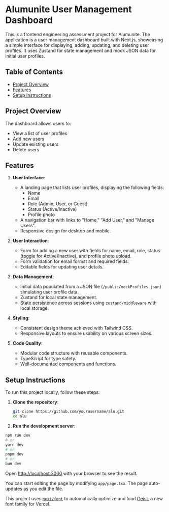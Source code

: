 # Alumunite User Management Dashboard

This is a frontend engineering assessment project for Alumunite. The application is a user management dashboard built with Next.js, showcasing a simple interface for displaying, adding, updating, and deleting user profiles. It uses Zustand for state management and mock JSON data for initial user profiles.

## Table of Contents
- [Project Overview](#project-overview)
- [Features](#features)
- [Setup Instructions](#setup-instructions)


## Project Overview

The dashboard allows users to:
- View a list of user profiles
- Add new users
- Update existing users
- Delete users

## Features

1. **User Interface**:
   - A landing page that lists user profiles, displaying the following fields:
     - Name
     - Email
     - Role (Admin, User, or Guest)
     - Status (Active/Inactive)
     - Profile photo
   - A navigation bar with links to "Home," "Add User," and "Manage Users".
   - Responsive design for desktop and mobile.

2. **User Interaction**:
   - Form for adding a new user with fields for name, email, role, status (toggle for Active/Inactive), and profile photo upload.
   - Form validation for email format and required fields.
   - Editable fields for updating user details.

3. **Data Management**:
   - Initial data populated from a JSON file (`/public/mockProfiles.json`) simulating user profile data.
   - Zustand for local state management.
   - State persistence across sessions using `zustand/middleware` with local storage.

4. **Styling**:
   - Consistent design theme achieved with Tailwind CSS.
   - Responsive layouts to ensure usability on various screen sizes.

5. **Code Quality**:
   - Modular code structure with reusable components.
   - TypeScript for type safety.
   - Well-documented components and functions.

## Setup Instructions

To run this project locally, follow these steps:

1. **Clone the repository**:
   ```bash
   git clone https://github.com/yourusername/alu.git
   cd alu

2. **Run the development server**:

```bash
npm run dev
# or
yarn dev
# or
pnpm dev
# or
bun dev
```

Open [http://localhost:3000](http://localhost:3000) with your browser to see the result.

You can start editing the page by modifying `app/page.tsx`. The page auto-updates as you edit the file.

This project uses [`next/font`](https://nextjs.org/docs/app/building-your-application/optimizing/fonts) to automatically optimize and load [Geist](https://vercel.com/font), a new font family for Vercel.

